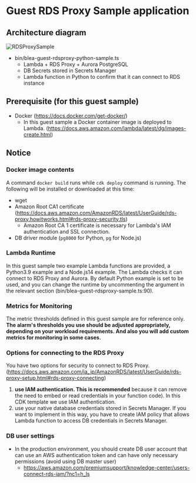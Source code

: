 # Guest RDS Proxy Sample application

## Architecture diagram

![RDSProxySample](../../doc/images/BLEA-GuestRDSProxySample.png)

- bin/blea-guest-rdsproxy-python-sample.ts
  - Lambda + RDS Proxy + Aurora PostgreSQL
  - DB Secrets stored in Secrets Manager
  - Lambda function in Python to confirm that it can connect to RDS instance

## Prerequisite (for this guest sample)

- Docker (https://docs.docker.com/get-docker/)
  - In this guest sample a Docker container image is deployed to Lambda. (https://docs.aws.amazon.com/lambda/latest/dg/images-create.html)

## Notice

### Docker image contents

A command `docker build` runs while `cdk deploy` command is running. The following will be installed or downloaded at this time:

- wget
- Amazon Root CA1 certificate (https://docs.aws.amazon.com/AmazonRDS/latest/UserGuide/rds-proxy.howitworks.html#rds-proxy-security.tls)
  - Amazon Root CA 1 certificate is necessary for Lambda's IAM authentication and SSL connection.
- DB driver module (`pg8000` for Python, `pg` for Node.js)

### Lambda Runtime

In this guest sample two example Lambda functions are provided, a Python3.9 example and a Node.js14 example. The Lambda checks it can connect to RDS Proxy and Aurora. By default Python example is set to be used, and you can change the runtime by uncommenting the argument in the relevant section (bin/blea-guest-rdsproxy-sample.ts:90).

### Metrics for Monitoring

The metric thresholds defined in this guest sample are for reference only. **The alarm's thresholds you use should be adjusted appropriately, depending on your workload requirements. And also you will add custom metrics for monitoring in some cases.**

### Options for connecting to the RDS Proxy

You have two options for security to connect to RDS Proxy. (https://docs.aws.amazon.com/ja_jp/AmazonRDS/latest/UserGuide/rds-proxy-setup.html#rds-proxy-connecting)

1. **use IAM authentication. This is recommended** because it can remove the need to embed or read credentials in your function code). In this CDK template we use IAM authentication.
2. use your native database credentials stored in Secrets Manager. If you want to implement in this way, you have to create IAM policy that allows Lambda function to access DB credentials in Secrets Manager.

### DB user settings

- In the production environment, you should create DB user account that can use an AWS authentication token and can have only necessary permissions (avoid using DB master user)
  - https://aws.amazon.com/premiumsupport/knowledge-center/users-connect-rds-iam/?nc1=h_ls
